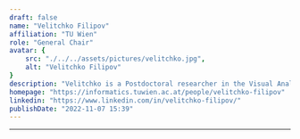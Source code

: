 ```yaml
---
draft: false
name: "Velitchko Filipov"
affiliation: "TU Wien"
role: "General Chair"
avatar: {
    src: "./../../assets/pictures/velitchko.jpg",
    alt: "Velitchko Filipov"
}
description: "Velitchko is a Postdoctoral researcher in the Visual Analytics research unit (CVAST), TU Wien. His research interests include information visualization and visual analytics of dynamic graphs and networks."
homepage: "https://informatics.tuwien.ac.at/people/velitchko-filipov"
linkedin: "https://www.linkedin.com/in/velitchko-filipov/"
publishDate: "2022-11-07 15:39"
---
```

****